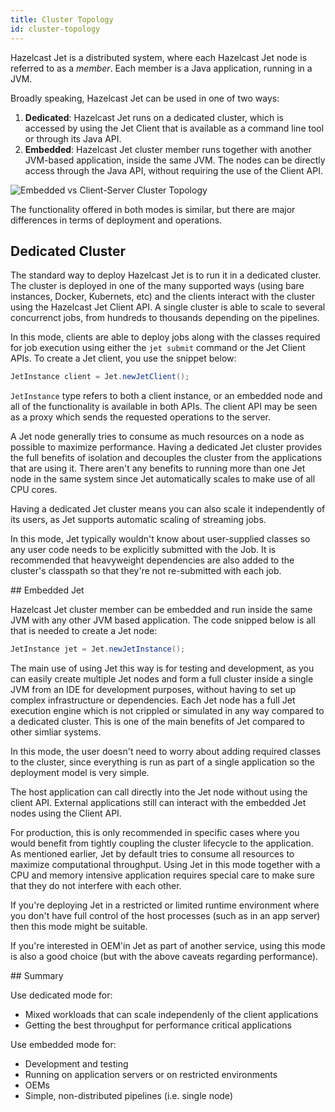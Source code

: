 ```yaml
---
title: Cluster Topology
id: cluster-topology
---
```


Hazelcast Jet is a distributed system, where each Hazelcast Jet node is
referred to as a *member*. Each member is a Java application, running in
a JVM.

Broadly speaking, Hazelcast Jet can be used in one of two ways:

1. **Dedicated**: Hazelcast Jet runs on a dedicated cluster,
   which is accessed by using the Jet Client that is available as a
   command line tool or through its Java API.
2. **Embedded**: Hazelcast Jet cluster member runs together with another
   JVM-based application, inside the same JVM. The nodes can be directly
   access through the Java API, without requiring the use of the Client
   API.

![Embedded vs Client-Server Cluster Topology](assets/deployment-options.png)

The functionality offered in both modes is similar, but there are
major differences in terms of deployment and operations.

## Dedicated Cluster

The standard way to deploy Hazelcast Jet is to run it in a dedicated
cluster. The cluster is deployed in one of the many
supported ways (using bare instances, Docker, Kubernets, etc) and the
clients interact with the cluster using the Hazelcast Jet Client API. A
single cluster is able to scale to several concurrenct jobs, from
hundreds to thousands depending on the pipelines.

In this mode, clients are able to deploy jobs along with the classes
required for job execution using either the `jet submit` command or the
Jet Client APIs. To create a Jet client, you use the snippet below:

```java
JetInstance client = Jet.newJetClient();
```

`JetInstance` type refers to both a client instance, or an embedded node
and all of the functionality is available in both APIs. The client API
may be seen as a proxy which sends the requested operations to the
server.

A Jet node generally tries to consume as much resources on a node as
possible to maximize performance. Having a dedicated Jet cluster
provides the full benefits of isolation and decouples the cluster from
the applications that are using it. There aren't any benefits to running
more than one Jet node in the same system since Jet automatically scales
to make use of all CPU cores.

Having a dedicated Jet cluster means you can also scale it independently
of its users, as Jet supports automatic scaling of streaming jobs.

In this mode, Jet typically wouldn't know about user-supplied classes so
any user code needs to be explicitly submitted with the Job. It is
recommended that heavyweight dependencies are also added to the
cluster's classpath so that they're not re-submitted with each job.

## Embedded Jet

Hazelcast Jet cluster member can be embedded and run inside the same JVM
with any other JVM based application. The code snipped below is all that
 is needed to create a Jet node:

```java
JetInstance jet = Jet.newJetInstance();
```

The main use of using Jet this way is for testing and development, as
you can easily create multiple Jet nodes and form a full cluster inside
a single JVM from an IDE for development purposes, without having to set
up complex infrastructure or dependencies. Each Jet node has a full Jet
execution engine which is not crippled or simulated in any way compared
to a dedicated cluster. This is one of the main benefits of Jet compared
to other simliar systems.

In this mode, the user doesn't need to worry about adding required
classes to the cluster, since everything is run as part of a single
application so the deployment model is very simple.

The host application can call directly into the Jet node without using
the client API. External applications still can interact with the
embedded Jet nodes using the Client API.

For production, this is only recommended in specific cases where you
would benefit from tightly coupling the cluster lifecycle to the
application. As mentioned earlier, Jet by default tries to consume all
resources to maximize computational throughput. Using Jet in this mode
together with a CPU and memory intensive application requires special
care to make sure that they do not interfere with each other.

If you're deploying Jet in a restricted or limited runtime environment
where you don't have full control of the host processes (such as in an
app server) then this mode might be suitable.

If you're interested in OEM'in Jet as part of another service, using
this mode is also a good choice (but with the above caveats regarding
performance).

## Summary

Use dedicated mode for:

- Mixed workloads that can scale independenly of the client applications
- Getting the best throughput for performance critical applications

Use embedded mode for:

- Development and testing
- Running on application servers or on restricted environments
- OEMs
- Simple, non-distributed pipelines (i.e. single node)